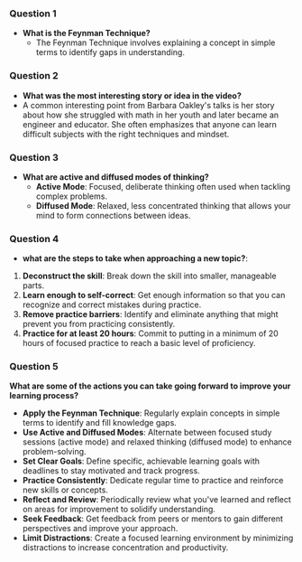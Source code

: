 ### Question 1
- **What is the Feynman Technique?** 
  - The Feynman Technique involves explaining a concept in simple terms to identify gaps in understanding.

### Question 2
- **What was the most interesting story or idea in the video?**
- A common interesting point from Barbara Oakley's talks is her story about how she struggled with math in her youth and later became an engineer and educator. She often emphasizes that anyone can learn difficult subjects with the right techniques and mindset.

### Question 3
- **What are active and diffused modes of thinking?**
  - **Active Mode**: Focused, deliberate thinking often used when tackling complex problems.
  - **Diffused Mode**: Relaxed, less concentrated thinking that allows your mind to form connections between ideas.

### Question 4
- **what are the steps to take when approaching a new topic?**:
1. **Deconstruct the skill**: Break down the skill into smaller, manageable parts.
2. **Learn enough to self-correct**: Get enough information so that you can recognize and correct mistakes during practice.
3. **Remove practice barriers**: Identify and eliminate anything that might prevent you from practicing consistently.
4. **Practice for at least 20 hours**: Commit to putting in a minimum of 20 hours of focused practice to reach a basic level of proficiency.

### Question 5

**What are some of the actions you can take going forward to improve your learning process?**

- **Apply the Feynman Technique**: Regularly explain concepts in simple terms to identify and fill knowledge gaps.
- **Use Active and Diffused Modes**: Alternate between focused study sessions (active mode) and relaxed thinking (diffused mode) to enhance problem-solving.
- **Set Clear Goals**: Define specific, achievable learning goals with deadlines to stay motivated and track progress.
- **Practice Consistently**: Dedicate regular time to practice and reinforce new skills or concepts.
- **Reflect and Review**: Periodically review what you've learned and reflect on areas for improvement to solidify understanding.
- **Seek Feedback**: Get feedback from peers or mentors to gain different perspectives and improve your approach.
- **Limit Distractions**: Create a focused learning environment by minimizing distractions to increase concentration and productivity.
